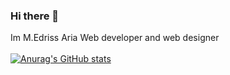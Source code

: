 ### Hi there 👋
Im M.Edriss Aria Web developer and web designer<br /><br />
[![Anurag's GitHub stats](https://github-readme-stats.vercel.app/api?username=EdrissAria)](https://github.com/anuraghazra/github-readme-stats)
